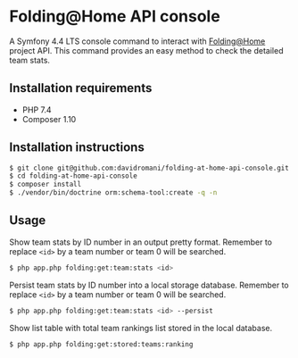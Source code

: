 Folding@Home API console
========================

A Symfony 4.4 LTS console command to interact with [Folding@Home](https://foldingathome.org) project API. This command provides an easy method to check the detailed team stats.

## Installation requirements

* PHP 7.4
* Composer 1.10

## Installation instructions

```bash
$ git clone git@github.com:davidromani/folding-at-home-api-console.git
$ cd folding-at-home-api-console
$ composer install
$ ./vendor/bin/doctrine orm:schema-tool:create -q -n
```

## Usage

Show team stats by ID number in an output pretty format. Remember to replace `<id>` by a team number or team 0 will be searched.

```bash
$ php app.php folding:get:team:stats <id>
```

Persist team stats by ID number into a local storage database. Remember to replace `<id>` by a team number or team 0 will be searched.

```bash
$ php app.php folding:get:team:stats <id> --persist
```

Show list table with total team rankings list stored in the local database.

```bash
$ php app.php folding:get:stored:teams:ranking
```
